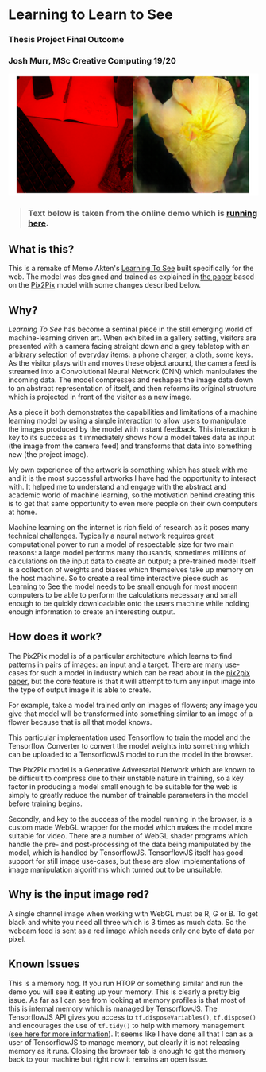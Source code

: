 # Learning to Learn to See
### Thesis Project Final Outcome
### Josh Murr, MSc Creative Computing 19/20

![Screenshot](./flower.png)

> ### Text below is taken from the online demo which is [running here][demo].

## What is this?

This is a remake of Memo Akten's [Learning To See][lts] built specifically for the web. The model was designed and trained as explained in [the paper][ltspaper] based on the [Pix2Pix][pix2pix] model with some changes described below.

## Why?

_Learning To See_ has become a seminal piece in the still emerging world of machine-learning driven art. When exhibited in a gallery setting, visitors are presented with a camera facing straight down and a grey tabletop with an arbitrary selection of everyday items: a phone charger, a cloth, some keys. As the visitor plays with and moves these object around, the camera feed is streamed into a Convolutional Neural Network (CNN) which manipulates the incoming data. The model compresses and reshapes the image data down to an abstract representation of itself, and then reforms its original structure which is projected in front of the visitor as a new image.

As a piece it both demonstrates the capabilities and limitations of a machine learning model by using a simple interaction to allow users to manipulate the images produced by the model with instant feedback. This interaction is key to its success as it immediately shows how a model takes data as input (the image from the camera feed) and transforms that data into something new (the project image).

My own experience of the artwork is something which has stuck with me and it is the most successful artworks I have had the opportunity to interact with. It helped me to understand and engage with the abstract and academic world of machine learning, so the motivation behind creating this is to get that same opportunity to even more people on their own computers at home.

Machine learning on the internet is rich field of research as it poses many technical challenges. Typically a neural network requires great computational power to run a model of respectable size for two main reasons: a large model performs many thousands, sometimes millions of calculations on the input data to create an output; a pre-trained model itself is a collection of weights and biases which themselves take up memory on the host machine. So to create a real time interactive piece such as Learning to See the model needs to be small enough for most modern computers to be able to perform the calculations necessary and small enough to be quickly downloadable onto the users machine while holding enough information to create an interesting output.

## How does it work?

The Pix2Pix model is of a particular architecture which learns to find patterns in pairs of images: an input and a target. There are many use-cases for such a model in industry which can be read about in the [pix2pix paper][p2ppaper], but the core feature is that it will attempt to turn any input image into the type of output image it is able to create.

For example, take a model trained only on images of flowers; any image you give that model will be transformed into something similar to an image of a flower because that is all that model knows.

This particular implementation used Tensorflow to train the model and the Tensorflow Converter to convert the model weights into something which can be uploaded to a TensorflowJS model to run the model in the browser.

The Pix2Pix model is a Generative Adversarial Network which are known to be difficult to compress due to their unstable nature in training, so a key factor in producing a model small enough to be suitable for the web is simply to greatly reduce the number of trainable parameters in the model before training begins.

Secondly, and key to the success of the model running in the browser, is a custom made WebGL wrapper for the model which makes the model more suitable for video. There are a number of WebGL shader programs which handle the pre- and post-processing of the data being manipulated by the model, which is handled by TensorflowJS. TensorflowJS itself has good support for still image use-cases, but these are slow implementations of image manipulation algorithms which turned out to be unsuitable.

## Why is the input image red?

A single channel image when working with WebGL must be R, G or B. To get black and white you need all three which is 3 times as much data. So the webcam feed is sent as a red image which needs only one byte of data per pixel.

## Known Issues

This is a memory hog. If you run HTOP or something similar and run the demo you will see it eating up your memory. This is clearly a pretty big issue. As far as I can see from looking at memory profiles is that most of this is internal memory which is managed by TensorflowJS. The TensorflowJS API gives you access to `tf.disposeVariables()`, `tf.dispose()` and encourages the use of `tf.tidy()` to help with memory management ([see here for more information][tfmem]). It seems like I have done all that I can as a user of TensorflowJS to manage memory, but clearly it is not releasing memory as it runs. Closing the browser tab is enough to get the memory back to your machine but right now it remains an open issue. 

[lts]: http://www.memo.tv/works/learning-to-see/
[pix2pix]: https://affinelayer.com/pixsrv/
[p2ppaper]: https://arxiv.org/abs/1611.07004
[ltspaper]: https://arxiv.org/abs/2003.00902
[demo]: https://learning-to-learn-to-see.netlify.app/
[tfmem]: https://www.tensorflow.org/js/guide/tensors_operations#memory

